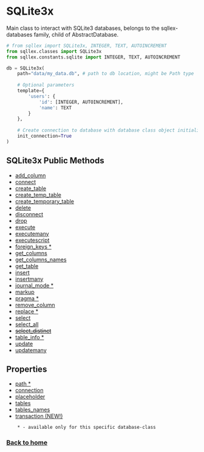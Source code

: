 # SQLite3x

Main class to interact with SQLite3 databases, belongs to the sqllex-databases family, child of AbstractDatabase.

```python
# from sqllex import SQLite3x, INTEGER, TEXT, AUTOINCREMENT
from sqllex.classes import SQLite3x
from sqllex.constants.sqlite import INTEGER, TEXT, AUTOINCREMENT

db = SQLite3x(
    path="data/my_data.db", # path to db location, might be Path type
    
    # Optional parameters
    template={
        'users': {
            'id': [INTEGER, AUTOINCREMENT],
            'name': TEXT
        }
    },
        
    # Create connection to database with database class object initialisation
    init_connection=True
)

```

## SQLite3x Public Methods

- [add_column](database-add_column.md)
- [connect](sqlite3x-connect.md)
- [create_table](database-create_table.md)
- [create_temp_table](database-create_table.md)
- [create_temporary_table](database-create_table.md)
- [delete](database-delete.md)
- [disconnect](database-disconnect.md)
- [drop](database-drop.md)
- [execute](database-execute.md)
- [executemany](database-executemany.md)
- [executescript](database-executescript.md)
- [foreign_keys *](sqlite3x-pragma.md#sqlite3xforeign_keys)
- [get_columns](database-get_columns.md)
- [get_columns_names](database-get_columns_names.md)
- [get_table](database-get_table.md)
- [insert](database-insert.md)
- [insertmany](database-insertmany.md)
- [journal_mode *](sqlite3x-pragma.md)
- [markup](database-markup.md)
- [pragma *](sqlite3x-pragma.md#sqlite3xpragma)
- [remove_column](database-remove_column.md)
- [replace *](sqlite3x-replace.md)
- [select](database-select.md)
- [select_all](database-select_all.md)
- [~~select_distinct~~](database-select.md)
- [table_info *](sqlite3x-pragma.md#sqlite3xtable_info)
- [update](database-update.md)
- [updatemany](database-updatemany.md)


## Properties

- [path *](sqlite3x-properties.md#sqlite3xpath)
- [connection](sqlite3x-properties.md#sqlite3xconnection)
- [placeholder](database-properties.md#abstractdatabaseplaceholder)
- [tables](database-properties.md#abstractdatabasetables)
- [tables_names](database-properties.md#abstractdatabasetables_names)
- [transaction (NEW!)](database-transaction.md) 


```
    * - available only for this specific database-class
```

### [Back to home](README.md)